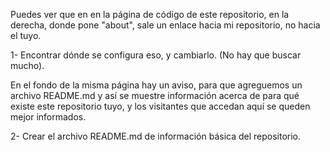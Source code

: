 Puedes ver que en en la página de código de este repositorio, en la derecha, 
donde pone "about", sale un enlace hacia mi repositorio, no hacia el tuyo.

1- Encontrar dónde se configura eso, y cambiarlo. (No hay que buscar mucho).

En el fondo de la misma página hay un aviso, para que agreguemos un archivo README.md
y así se muestre información acerca de para qué existe este repositorio tuyo, y los 
visitantes que accedan aquí se queden mejor informados.

2- Crear el archivo README.md de información básica del repositorio.
